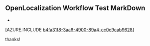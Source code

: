 ## OpenLocalization Workflow Test MarkDown
* 

[AZURE.INCLUDE [b4fa31f8-3aa6-4900-89a4-cc0e9cab9628](calleeMd1.md)]

 
thanks!